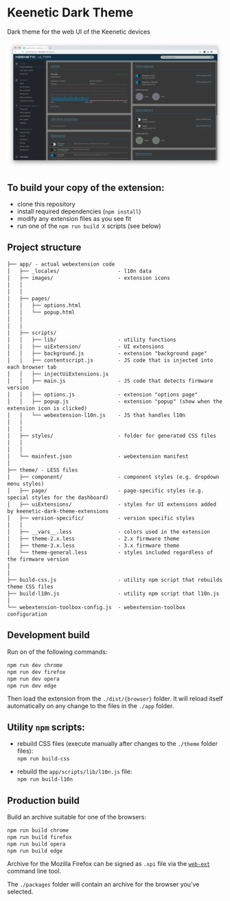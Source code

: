 # Keenetic Dark Theme

Dark theme for the web UI of the Keenetic devices

![Image](screenshot.png)

## To build your copy of the extension:

- clone this repository
- install required dependencies (`npm install`)
- modify any extension files as you see fit
- run one of the `npm run build X` scripts (see below)

## Project structure

```
├── app/ - actual webextension code
│   ├── _locales/                   - l10n data
│   ├── images/                     - extension icons
│   │    
│   │    
│   ├── pages/  
│   │   ├── options.html
│   │   └── popup.html
│   │    
│   │  
│   ├── scripts/  
│   │   ├── lib/                    - utility functions
│   │   ├── uiExtension/            - UI extensions
│   │   ├── background.js           - extension "background page"
│   │   ├── contentscript.js        - JS code that is injected into each browser tab
│   │   ├── injectUiExtensions.js
│   │   ├── main.js                 - JS code that detects firmware version
│   │   ├── options.js              - extension "options page"
│   │   ├── popup.js                - extension "popup" (show when the extension icon is clicked)
│   │   └── webextension-l10n.js    - JS that handles l10n 
│   │    
│   │  
│   ├── styles/                     - folder for generated CSS files
│   │    
│   │  
│   └── mainfest.json               - webextension manifest       
│  
├── theme/ - LESS files
│   ├── component/                  - component styles (e.g. dropdown menu styles)    
│   ├── page/                       - page-specific styles (e.g. special styles for the dashboard)  
│   ├── uiExtensions/               - styles for UI extensions added by keenetic-dark-theme-extensions  
│   ├── version-specific/           - version specific styles  
│   │
│   ├── __vars__.less               - colors used in the extension    
│   ├── theme-2.x.less              - 2.x firmware theme  
│   ├── theme-3.x.less              - 3.x firmware theme
│   └── theme-general.less          - styles included regardless of the firmware version
│  
│  
├── build-css.js                    - utility npm script that rebuilds theme CSS files
├── build-l10n.js                   - utility npm script that l10n.js
│  
└── webextension-toolbox-config.js  - webextension-toolbox configuration
```

## Development build

Run on of the following commands:

    npm run dev chrome
    npm run dev firefox
    npm run dev opera
    npm run dev edge

Then load the extension from the `./dist/{browser}` folder.
It will reload itself automatically on
any change to the files in the `./app` folder.

## Utility `npm` scripts:

- rebuild CSS files (execute manually after changes to the `./theme` folder files):<br/>
  `npm run build-css`

- rebuild the `app/scripts/lib/l10n.js` file:<br/>
  `npm run build-l10n`

## Production build

Build an archive suitable for one of the browsers:

    npm run build chrome
    npm run build firefox
    npm run build opera
    npm run build edge

Archive for the Mozilla Firefox
can be signed as `.xpi` file
via the [`web-ext`](https://github.com/mozilla/web-ext) command line tool.

The `./packages` folder will contain an archive for the browser you've selected.
